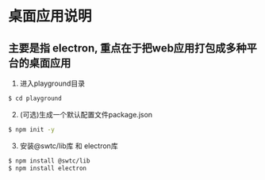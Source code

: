# 桌面应用说明

## 主要是指 electron, 重点在于把web应用打包成多种平台的桌面应用

1. 进入playground目录
```bash
$ cd playground
```
2. (可选)生成一个默认配置文件package.json
```bash
$ npm init -y
```
3. 安装@swtc/lib库 和 electron库
```bash
$ npm install @swtc/lib
$ npm install electron
```

